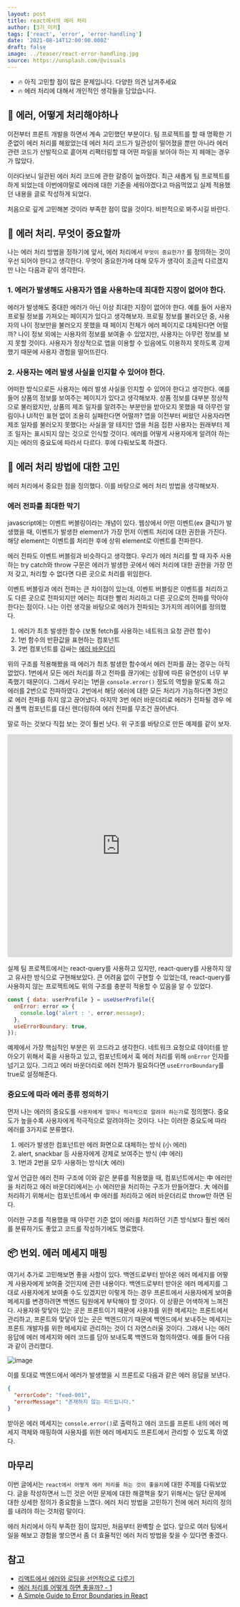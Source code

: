 ```yaml
---
layout: post
title: react에서의 에러 처리
author: [3기_미키]
tags: ['react', 'error', 'error-handling']
date: '2021-08-14T12:00:00.000Z'
draft: false
image: ../teaser/react-error-handling.jpg
source: https://unsplash.com/@visuals
---
```


- 🔥 아직 고민할 점이 많은 문제입니다. 다양한 의견 남겨주세요
- 🔥 에러 처리에 대해서 개인적인 생각들을 담았습니다.

## 🚫 에러, 어떻게 처리해야하나

이전부터 프론트 개발을 하면서 계속 고민했던 부분이다.
팀 프로젝트를 할 때 명확한 기준없이 에러 처리를 해왔었는데 에러 처리 코드가 일관성이 떨어졌을 뿐만 아니라 에러 관련 코드가 산발적으로 흩어져 리팩터링할 때 어떤 파일을 보아야 하는 지 헤매는 경우가 많았다.

이러다보니 일관된 에러 처리 코드에 관한 갈증이 높아졌다.
최근 새롭게 팀 프로젝트를 하게 되었는데 이번에야말로 에러에 대한 기준을 세워야겠다고 마음먹었고 실제 적용했던 내용을 글로 작성하게 되었다.

처음으로 깊게 고민해본 것이라 부족한 점이 많을 것이다. 비판적으로 봐주시길 바란다.

## 🎯 에러 처리. 무엇이 중요할까

나는 에러 처리 방법을 정하기에 앞서, 에러 처리에서 `무엇이 중요한가?` 를 정의하는 것이 우선 되어야 한다고 생각한다.
무엇이 중요한가에 대해 모두가 생각이 조금씩 다르겠지만 나는 다음과 같이 생각한다.

### 1. 에러가 발생해도 사용자가 앱을 사용하는데 최대한 지장이 없어야 한다.

에러가 발생해도 중대한 에러가 아닌 이상 최대한 지장이 없어야 한다.
예를 들어 사용자 프로필 정보를 가져오는 페이지가 있다고 생각해보자.
프로필 정보를 불러오던 중, 사용자의 나이 정보만을 불러오지 못했을 때 페이지 전체가 에러 페이지로 대체된다면 어떨까?
나이 정보 외에는 사용자의 정보를 보여줄 수 있었지만, 사용자는 아무런 정보를 보지 못할 것이다.
사용자가 정상적으로 앱을 이용할 수 있음에도 이용하지 못하도록 강제했기 때문에 사용자 경험을 떨어뜨린다.

### 2. 사용자는 에러 발생 사실을 인지할 수 있어야 한다.

어떠한 방식으로든 사용자는 에러 발생 사실을 인지할 수 있어야 한다고 생각한다.
예를 들어 상품의 정보를 보여주는 페이지가 있다고 생각해보자.
상품 정보를 대부분 정상적으로 불러왔지만, 상품의 제조 일자를 알려주는 부분만을 받아오지 못했을 때
아무런 알림이나 UI적인 표현 없이 조용히 실패한다면 어떨까?
앱을 이전부터 써왔던 사용자라면 제조 일자를 불러오지 못했다는 사실을 알 테지만
앱을 처음 접한 사용자는 원래부터 제조 일자는 표시되지 않는 것으로 인식할 것이다.
에러를 어떻게 사용자에게 알려야 하는지는 에러의 중요도에 따라서 다르다. 후에 다뤄보도록 하겠다.

## 🤔 에러 처리 방법에 대한 고민

에러 처리에서 중요한 점을 정의했다. 이를 바탕으로 에러 처리 방법을 생각해보자.

### 에러 전파를 최대한 막기

javascript에는 이벤트 버블링이라는 개념이 있다. 웹상에서 어떤 이벤트(ex 클릭)가 발생했을 때, 이벤트가 발생한 element가 가장 먼저 이벤트 처리에 대한 권한을 가진다. 해당 element는 이벤트를 처리한 후에 상위 element로 이벤트를 전파한다.

에러 전파도 이벤트 버블링과 비슷하다고 생각했다. 우리가 에러 처리를 할 때 자주 사용하는 try catch와 throw 구문은
에러가 발생한 곳에서 에러 처리에 대한 권한을 가장 먼저 갖고, 처리할 수 없다면 다른 곳으로 처리를 위임한다.

이벤트 버블링과 에러 전파는 큰 차이점이 있는데, 이벤트 버블링은 이벤트를 처리하고도 다른 곳으로 전파되지만
에러는 최대한 빨리 처리하고 다른 곳으로의 전파를 막아야 한다는 점이다.
나는 이런 생각을 바탕으로 에러가 전파되는 3가지의 레이어를 정의했다.

1. 에러가 최초 발생한 함수 (보통 fetch를 사용하는 네트워크 요청 관련 함수)
2. 1번 함수의 반환값을 표현하는 컴포넌트
3. 2번 컴포넌트를 감싸는 [에러 바운더리](https://ko.reactjs.org/docs/error-boundaries.html)

위의 구조를 적용해봤을 때 에러가 최초 발생한 함수에서 에러 전파를 끊는 경우는 아직 없었다.
1번에서 모든 에러 처리를 하고 전파를 끊기에는 상황에 따른 유연성이 너무 부족했기 때문이다.
그래서 우리는 1번을 `console.error()` 정도의 역할을 맡도록 하고 에러를 2번으로 전파하였다.
2번에서 해당 에러에 대한 모든 처리가 가능하다면 3번으로 에러 전파를 하지 않고 끊어냈다.
마지막 3번 에러 바운더리로 에러가 전파될 경우 에러 폴백 컴포넌트를 대신 렌더링하여 에러 전파를 무조건 끊어낸다.

말로 하는 것보다 직접 보는 것이 훨씬 낫다. 위 구조를 바탕으로 만든 예제를 같이 보자.

<iframe src="https://codesandbox.io/embed/my-error-handling-manner-w2569?fontsize=14&hidenavigation=1&theme=dark"
  style="width:100%; height:500px; border:0; border-radius: 4px; overflow:hidden;"
  title="my-error-handling-manner"
  allow="accelerometer; ambient-light-sensor; camera; encrypted-media; geolocation; gyroscope; hid; microphone; midi; payment; usb; vr; xr-spatial-tracking"
  sandbox="allow-forms allow-modals allow-popups allow-presentation allow-same-origin allow-scripts"
></iframe>

실제 팀 프로젝트에서는 react-query를 사용하고 있지만, react-query를 사용하지 않고 유사한 방식으로 구현해보았다.
큰 어려움 없이 구현할 수 있었는데, react-query를 사용하지 않는 프로젝트에도 위의 구조를 충분히 적용할 수 있음을 알 수 있었다.

```js
const { data: userProfile } = useUserProfile({
  onError: error => {
    console.log('alert : ', error.message);
  },
  useErrorBoundary: true,
});
```

예제에서 가장 핵심적인 부분은 위 코드라고 생각한다.
네트워크 요청으로 데이터를 받아오기 위해서 훅을 사용하고 있고,
컴포넌트에서 훅 에러 처리를 위해 `onError` 인자를 넘기고 있다.
그리고 에러 바운더리로 에러 전파가 필요하다면 `useErrorBoundary`를 true로 설정해준다.

### 중요도에 따라 에러 종류 정의하기

먼저 나는 에러의 중요도를 `사용자에게 얼마나 적극적으로 알려야 하는가`로 정의했다.
중요도가 높을수록 사용자에게 적극적으로 알려야하는 것이다. 나는 이러한 중요도에 따라 에러를 3가지로 분류했다.

1. 에러가 발생한 컴포넌트만 에러 화면으로 대체하는 방식 (小 에러)
2. alert, snackbar 등 사용자에게 강제로 보여주는 방식 (中 에러)
3. 1번과 2번을 모두 사용하는 방식(大 에러)

앞서 언급한 에러 전파 구조에 이와 같은 분류를 적용했을 때,
컴포넌트에서는 中 에러만을 처리하고 에러 바운더리에서는 小 에러만을 처리하는 구조가 만들어졌다.
大 에러를 처리하기 위해서는 컴포넌트에서 中 에러를 처리하고 에러 바운더리로 throw만 하면 된다.

이러한 구조를 적용했을 때 아무런 기준 없이 에러를 처리하던 기존 방식보다 훨씬 에러를 분류하기도 좋았고 코드를 작성하기에도 명료했다.

## 📦 번외. 에러 메세지 매핑

여기서 추가로 고민해보면 좋을 사항이 있다. 백엔드로부터 받아온 에러 메세지를 어떻게 사용자에게 보여줄 것인지에 관한 내용이다.
백엔드로부터 받아온 에러 메세지를 그대로 사용자에게 보여줄 수도 있겠지만 이렇게 하는 경우 프론트에서 사용자에게 보여줄 메세지를 변경하려면 백엔드 팀원에게 부탁해야 할 것이다. 이 상황은 어색하게 느껴진다. 사용자와 맞닿아 있는 곳은 프론트이기 때문에 사용자를 위한 메세지는 프론트에서 관리하고, 프론트와 맞닿아 있는 곳은 백엔드이기 때문에 백엔드에서 보내주는 메세지는 프론트 개발자를 위한 메세지로 관리하는 것이 더 자연스러울 것이다.
그래서 나는 에러 응답에 에러 메세지와 에러 코드를 담아 보내도록 백엔드와 협의하였다.
예를 들어 다음과 같이 관리했다.

![image](https://user-images.githubusercontent.com/48755175/129390012-c0ab333e-3ed3-4960-8ad8-dbe396512523.png)

이를 토대로 백엔드에서 에러가 발생했을 시 프론트로 다음과 같은 에러 응답을 보낸다.

```json
{
  "errorCode": "feed-001",
  "errorMessage": "존재하지 않는 피드입니다."
}
```

받아온 에러 메세지는 `console.error()`로 출력하고 에러 코드를 프론트 내의 에러 메세지 객체와 매핑하여
사용자를 위한 에러 메세지도 프론트에서 관리할 수 있도록 하였다.

## 마무리

이번 글에서는 `react에서 어떻게 에러 처리를 하는 것이 좋을지`에 대한 주제를 다뤄보았다.
글을 작성하면서 느낀 것은 어떤 문제에 대한 해결책을 찾기 위해서는 일단 문제에 대한 상세한 정의가 중요함을 느꼈다.
에러 처리 방법을 고민하기 전에 에러 처리의 정의를 내려야 하는 것처럼 말이다.

에러 처리에서 아직 부족한 점이 많지만, 처음부터 완벽할 순 없다.
앞으로 여러 팀에서 일을 해보고 경험을 쌓으면서 좀 더 효율적인 에러 처리 방법을 찾을 수 있다면 좋겠다.

## 참고

- [리액트에서 에러와 로딩을 선언적으로 다루기](https://jbee.io/react/error-declarative-handling-1/)
- [에러 처리를 어떻게 하면 좋을까? - 1](https://rinae.dev/posts/how-to-handle-errors-1)
- [A Simple Guide to Error Boundaries in React](https://www.digitalocean.com/community/tutorials/react-error-boundaries)
